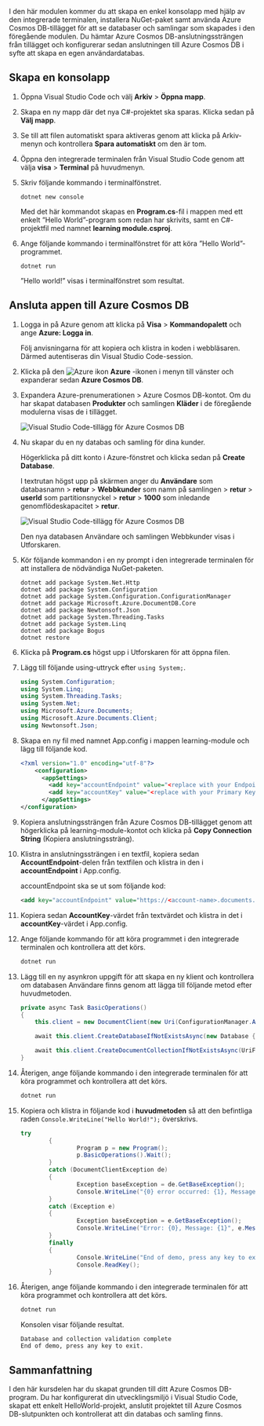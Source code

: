 I den här modulen kommer du att skapa en enkel konsolapp med hjälp av den integrerade terminalen, installera NuGet-paket samt använda Azure Cosmos DB-tillägget för att se databaser och samlingar som skapades i den föregående modulen. Du hämtar Azure Cosmos DB-anslutningssträngen från tillägget och konfigurerar sedan anslutningen till Azure Cosmos DB i syfte att skapa en egen användardatabas.

## <a name="create-a-console-app"></a>Skapa en konsolapp

1. Öppna Visual Studio Code och välj **Arkiv** > **Öppna mapp**.

1. Skapa en ny mapp där det nya C#-projektet ska sparas. Klicka sedan på **Välj mapp**.

1. Se till att filen automatiskt spara aktiveras genom att klicka på Arkiv-menyn och kontrollera **Spara automatiskt** om den är tom.

1. Öppna den integrerade terminalen från Visual Studio Code genom att välja **visa** > **Terminal** på huvudmenyn.

1. Skriv följande kommando i terminalfönstret.

    ```
    dotnet new console
    ```

    Med det här kommandot skapas en **Program.cs**-fil i mappen med ett enkelt ”Hello World”-program som redan har skrivits, samt en C#-projektfil med namnet **learning module.csproj**.

1. Ange följande kommando i terminalfönstret för att köra ”Hello World”-programmet. 

    ```
    dotnet run
    ```

    ”Hello world!” visas i terminalfönstret som resultat.

## <a name="connect-the-app-to-azure-cosmos-db"></a>Ansluta appen till Azure Cosmos DB

1. Logga in på Azure genom att klicka på **Visa** > **Kommandopalett** och ange **Azure: Logga in**.

    Följ anvisningarna för att kopiera och klistra in koden i webbläsaren. Därmed autentiseras din Visual Studio Code-session.

1. Klicka på den ![Azure ikon](../media/2-setup/visual-studio-code-explorer-icon.png) **Azure** -ikonen i menyn till vänster och expanderar sedan **Azure Cosmos DB**.

1. Expandera Azure-prenumerationen > Azure Cosmos DB-kontot. Om du har skapat databasen **Produkter** och samlingen **Kläder** i de föregående modulerna visas de i tillägget.

   ![Visual Studio Code-tillägg för Azure Cosmos DB](../media/2-setup/azure-cosmos-db-vs-code-extension.png) 

1. Nu skapar du en ny databas och samling för dina kunder.

    Högerklicka på ditt konto i Azure-fönstret och klicka sedan på **Create Database**.
    
    I textrutan högst upp på skärmen anger du **Användare** som databasnamn > **retur** > **Webbkunder** som namn på samlingen > **retur** > **userId** som partitionsnyckel > **retur** > **1000** som inledande genomflödeskapacitet > **retur**.

    ![Visual Studio Code-tillägg för Azure Cosmos DB](../media/2-setup/vs-code-azure-cosmos-db-extension.gif) 

    Den nya databasen Användare och samlingen Webbkunder visas i Utforskaren.

1. Kör följande kommandon i en ny prompt i den integrerade terminalen för att installera de nödvändiga NuGet-paketen.

    ```
    dotnet add package System.Net.Http
    dotnet add package System.Configuration
    dotnet add package System.Configuration.ConfigurationManager
    dotnet add package Microsoft.Azure.DocumentDB.Core
    dotnet add package Newtonsoft.Json
    dotnet add package System.Threading.Tasks
    dotnet add package System.Linq
    dotnet add package Bogus
    dotnet restore
    ```

1. Klicka på **Program.cs** högst upp i Utforskaren för att öppna filen.

1. Lägg till följande using-uttryck efter `using System;`.

    ```csharp
    using System.Configuration;
    using System.Linq;
    using System.Threading.Tasks;
    using System.Net;
    using Microsoft.Azure.Documents;
    using Microsoft.Azure.Documents.Client;
    using Newtonsoft.Json;
    ```

1. Skapa en ny fil med namnet App.config i mappen learning-module och lägg till följande kod.
  
    ```xml
    <?xml version="1.0" encoding="utf-8"?>
        <configuration>
          <appSettings>
            <add key="accountEndpoint" value="<replace with your Endpoint URL>" />
            <add key="accountKey" value="<replace with your Primary Key>" />
          </appSettings>
    </configuration>
    ```

1. Kopiera anslutningssträngen från Azure Cosmos DB-tillägget genom att högerklicka på learning-module-kontot och klicka på **Copy Connection String** (Kopiera anslutningssträng).

1. Klistra in anslutningssträngen i en textfil, kopiera sedan **AccountEndpoint**-delen från textfilen och klistra in den i **accountEndpoint** i App.config.

    accountEndpoint ska se ut som följande kod:

    ```xml
    <add key="accountEndpoint" value="https://<account-name>.documents.azure.com:443/" />
    ```

1. Kopiera sedan **AccountKey**-värdet från textvärdet och klistra in det i **accountKey**-värdet i App.config.

1. Ange följande kommando för att köra programmet i den integrerade terminalen och kontrollera att det körs.

    ```csharp
    dotnet run
    ```

1. Lägg till en ny asynkron uppgift för att skapa en ny klient och kontrollera om databasen Användare finns genom att lägga till följande metod efter huvudmetoden.
    
    ```csharp
    private async Task BasicOperations()
    {
        this.client = new DocumentClient(new Uri(ConfigurationManager.AppSettings["endpointUrl"]), ConfigurationManager.AppSettings["primaryKey"]);

        await this.client.CreateDatabaseIfNotExistsAsync(new Database { Id = "Users" });

        await this.client.CreateDocumentCollectionIfNotExistsAsync(UriFactory.CreateDatabaseUri("Users"), new DocumentCollection { Id = "WebCustomers" });
    }
    ```

1. Återigen, ange följande kommando i den integrerade terminalen för att köra programmet och kontrollera att det körs.

    ```csharp
    dotnet run
    ```

1. Kopiera och klistra in följande kod i **huvudmetoden** så att den befintliga raden `Console.WriteLine("Hello World!");` överskrivs.

    ```csharp
    try
            {
                    Program p = new Program();
                    p.BasicOperations().Wait();
            }
            catch (DocumentClientException de)
            {
                    Exception baseException = de.GetBaseException();
                    Console.WriteLine("{0} error occurred: {1}, Message: {2}", de.StatusCode, de.Message, baseException.Message);
            }
            catch (Exception e)
            {
                    Exception baseException = e.GetBaseException();
                    Console.WriteLine("Error: {0}, Message: {1}", e.Message, baseException.Message);
            }
            finally
            {
                    Console.WriteLine("End of demo, press any key to exit.");
                    Console.ReadKey();
            }
    ```

1. Återigen, ange följande kommando i den integrerade terminalen för att köra programmet och kontrollera att det körs.

    ```csharp
    dotnet run
    ```

    Konsolen visar följande resultat.
    
    ```
    Database and collection validation complete
    End of demo, press any key to exit.
    ```

## <a name="summary"></a>Sammanfattning

I den här kursdelen har du skapat grunden till ditt Azure Cosmos DB-program. Du har konfigurerat din utvecklingsmiljö i Visual Studio Code, skapat ett enkelt HelloWorld-projekt, anslutit projektet till Azure Cosmos DB-slutpunkten och kontrollerat att din databas och samling finns.
